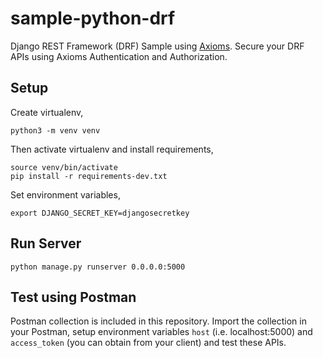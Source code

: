 # sample-python-drf
Django REST Framework (DRF) Sample using [Axioms](https://axioms.io). Secure your DRF APIs using Axioms Authentication and Authorization.


## Setup
Create virtualenv,

```
python3 -m venv venv
```

Then activate virtualenv and install requirements,

```
source venv/bin/activate
pip install -r requirements-dev.txt
```

Set environment variables,
```
export DJANGO_SECRET_KEY=djangosecretkey
```

## Run Server

```
python manage.py runserver 0.0.0.0:5000
```

## Test using Postman
Postman collection is included in this repository. Import the collection in your Postman, setup environment variables `host` (i.e. localhost:5000) and `access_token` (you can obtain from your client) and test these APIs.